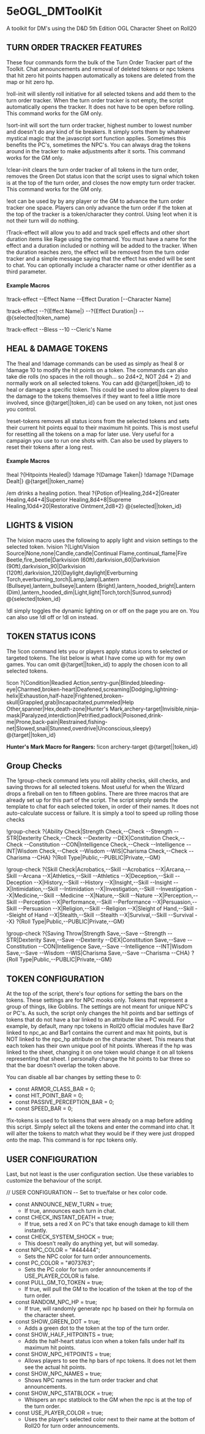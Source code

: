 # 5eOGL_DMToolKit
A toolkit for DM's using the D&amp;D 5th Edition OGL Character Sheet on Roll20

## TURN ORDER TRACKER FEATURES

These four commands form the bulk of the Turn Order Tracker part of the Toolkit. Chat announcements and removal of deleted tokens or npc tokens that hit zero hit points happen automatically as tokens are deleted from the map or hit zero hp. 

!roll-init will silently roll initiative for all selected tokens and add them to the turn order tracker. When the turn order tracker is not empty, the script automatically opens the tracker. It does not have to be open before rolling. This command works for the GM only.

!sort-init will sort the turn order tracker, highest number to lowest number and doesn't do any kind of tie breakers. It simply sorts them by whatever mystical magic that the javascript sort function applies. Sometimes this benefits the PC's, sometimes the NPC's. You can always drag the tokens around in the tracker to make adjustments after it sorts. This command works for the GM only.

!clear-init clears the turn order tracker of all tokens in the turn order, removes the Green Dot status icon that the script uses to signal which token is at the top of the turn order, and closes the now empty turn order tracker. This command works for the GM only.

!eot can be used by by any player or the GM to advance the turn order tracker one space. Players can only advance the turn order if the token at the top of the tracker is a token/character they control. Using !eot when it is not their turn will do nothing.

!Track-effect will allow you to add and track spell effects and other short duration items like Rage using the command. You must have a name for the effect and a duration included or nothing will be added to the tracker. When the duration reaches zero, the effect will be removed from the turn order tracker and a simple message saying that the effect has ended will be sent to chat. You can optionally include a character name or other identifier as a third parameter. 

#### Example Macros
!track-effect --Effect Name --Effect Duration [--Character Name]

!track-effect --?{Effect Name|} --?{Effect Duration|} --@{selected|token_name}

!track-effect --Bless --10 --Cleric's Name

## HEAL & DAMAGE TOKENS

The !heal and !damage commands can be used as simply as !heal 8 or !damage 10 to modify the hit points on a token. The commands can also take die rolls (no spaces in the roll though... so 2d4+2, NOT 2d4 + 2) and normally work on all selected tokens. You can add @{target||token_id} to heal or damage a specific token. This could be used to allow players to deal the damage to the tokens themselves if they want to feel a little more involved, since @{target||token_id} can be used on any token, not just ones you control.

!reset-tokens removes all status icons from the selected tokens and sets their current hit points equal to their maximum hit points. This is most useful for resetting all the tokens on a map for later use. Very useful for a campaign you use to run one shots with. Can also be used by players to reset their tokens after a long rest.

#### Example Macros
!heal ?{Hitpoints Healed|}
!damage ?{Damage Taken|}
!damage ?{Damage Dealt|} @{target||token_name}

/em drinks a healing potion.
!heal ?{Potion of|Healing,2d4+2|Greater Healing,4d4+4|Superior Healing,8d4+8|Supreme Healing,10d4+20|Restorative Ointment,2d8+2} @{selected||token_id}

## LIGHTS & VISION

The !vision macro uses the following to apply light and vision settings to the selected token. 
!vision ?{Light/Vision Source|None,none|Candle,candle|Continual Flame,continual_flame|Fire Beetle,fire_beetle|Darkvision (60ft),darkvision_60|Darkvision (90ft),darkvision_90|Darkvision (120ft),darkvision_120|Daylight,daylight|Everburning Torch,everburning_torch|Lamp,lamp|Lantern (Bullseye),lantern_bullseye|Lantern (Bright),lantern_hooded_bright|Lantern (Dim),lantern_hooded_dim|Light,light|Torch,torch|Sunrod,sunrod} @{selected|token_id}

!dl simply toggles the dynamic lighting on or off on the page you are on. You can also use !dl off or !dl on instead.

## TOKEN STATUS ICONS

The !icon command lets you or players apply status icons to selected or targeted tokens. The list below is what I have come up with for my own games. You can omit @{target||token_id} to apply the chosen icon to all selected tokens.

!icon ?{Condition|Readied Action,sentry-gun|Blinded,bleeding-eye|Charmed,broken-heart|Deafened,screaming|Dodging,lightning-helix|Exhaustion,half-haze|Frightened,broken-skull|Grappled,grab|Incapacitated,pummeled|Help Other,spanner|Hex,death-zone|Hunter's Mark,archery-target|Invisible,ninja-mask|Paralyzed,interdiction|Petrified,padlock|Poisoned,drink-me|Prone,back-pain|Restrained,fishing-net|Slowed,snail|Stunned,overdrive|Unconscious,sleepy} @{target||token_id}

**Hunter's Mark Macro for Rangers:** !icon archery-target @{target||token_id}

## Group Checks

The !group-check command lets you roll ability checks, skill checks, and saving throws for all selected tokens. Most useful for when the Wizard drops a fireball on ten to fifteen goblins. There are three macros that are already set up for this part of the script. The script simply sends the template to chat for each selected token, in order of their names. It does not auto-calculate success or failure. It is simply a tool to speed up rolling those checks

!group-check ?{Ability Check|Strength Check,--Check --Strength --STR|Dexterity Check,--Check --Dexterity --DEX|Constitution Check,--Check --Constitution --CON|Intelligence Check,--Check --Intelligence --INT|Wisdom Check,--Check --Wisdom --WIS|Charisma Check,--Check --Charisma --CHA} ?{Roll Type|Public,--PUBLIC|Private,--GM}

!group-check ?{Skill Check|Acrobatics,--Skill --Acrobatics --X|Arcana,--Skill --Arcana --X|Athletics,--Skill --Athletics --X|Deception,--Skill --Deception --X|History,--Skill --History --X|Insight,--Skill --Insight --X|Intimidation,--Skill --Intimidation --X|Investigation,--Skill --Investigation --X|Medicine,--Skill --Medicine --X|Nature,--Skill --Nature --X|Perception,--Skill --Perception --X|Performance,--Skill --Performance --X|Persuasion,--Skill --Persuasion --X|Religion,--Skill --Religion --X|Sleight of Hand,--Skill --Sleight of Hand --X|Stealth,--Skill --Stealth --X|Survival,--Skill --Survival --X} ?{Roll Type|Public,--PUBLIC|Private,--GM}

!group-check ?{Saving Throw|Strength Save,--Save --Strength --STR|Dexterity Save,--Save --Dexterity --DEX|Constitution Save,--Save --Constitution --CON|Intelligence Save,--Save --Intelligence --INT|Wisdom Save,--Save --Wisdom --WIS|Charisma Save,--Save --Charisma --CHA} ?{Roll Type|Public,--PUBLIC|Private,--GM}

## TOKEN CONFIGURATION
At the top of the script, there's four options for setting the bars on the tokens. These settings are for NPC mooks only. Tokens that represent a group of things, like Goblins. The settings are not meant for unique NPC's or PC's. As such, the script only changes the hit points and bar settings of tokens that do not have a bar linked to an attribute like a PC would. For example, by default, many npc tokens in Roll20 official modules have Bar2 linked to npc_ac and Bar1 contains the current and max hit points, but is NOT linked to the npc_hp attribute on the character sheet. This means that each token has their own unique pool of hit points. Whereas if the hp was linked to the sheet, changing it on one token would change it on all tokens representing that sheet. I personally change the hit points to bar three so that the bar doesn't overlap the token above.

You can disable all bar changes by setting these to 0:

* const ARMOR_CLASS_BAR        = 0;
* const HIT_POINT_BAR          = 0;
* const PASSIVE_PERCEPTION_BAR = 0;
* const SPEED_BAR              = 0;

!fix-tokens is used to fix tokens that were already on a map before adding this script. Simply select all the tokens and enter the command into chat. It will alter the tokens to match what they would be if they were just dropped onto the map. This command is for npc tokens only.

## USER CONFIGURATION
Last, but not least is the user configuration section. Use these variables to customize the behaviour of the script.

// USER CONFIGURATION -- Set to true/false or hex color code.
* const ANNOUNCE_NEW_TURN     = true;
  * If true, announces each turn in chat.
* const CHECK_INSTANT_DEATH   = true;
  * If true, sets a red X on PC's that take enough damage to kill them instantly.
* const CHECK_SYSTEM_SHOCK    = true;
  * This doesn't really do anything yet, but will someday.
* const NPC_COLOR             = "#444444";
  * Sets the NPC color for turn order announcements.
* const PC_COLOR              = "#073763";
  * Sets the PC color for turn order announcements if USE_PLAYER_COLOR is false.
* const PULL_GM_TO_TOKEN      = true;
  * If true, will pull the GM to the location of the token at the top of the turn order.
* const RANDOM_NPC_HP         = true;
  * If true, will randomly generate npc hp based on their hp formula on the character sheet.
* const SHOW_GREEN_DOT        = true;
  * Adds a green dot to the token at the top of the turn order.
* const SHOW_HALF_HITPOINTS   = true;
  * Adds the half-heart status icon when a token falls under half its maximum hit points.
* const SHOW_NPC_HITPOINTS    = true;
  * Allows players to see the hp bars of npc tokens. It does not let them see the actual hit points.
* const SHOW_NPC_NAMES        = true;
  * Shows NPC names in the turn order tracker and chat announcements.
* const SHOW_NPC_STATBLOCK    = true;
  * Whispers an npc statblock to the GM when the npc is at the top of the turn order.
* const USE_PLAYER_COLOR      = true;
  * Uses the player's selected color next to their name at the bottom of Roll20 for turn order announcements.
